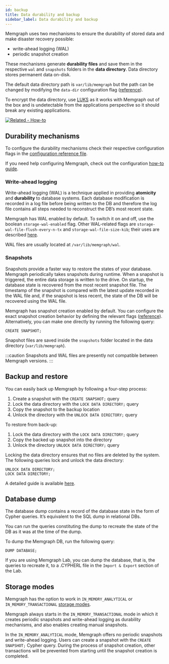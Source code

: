 ```yaml
---
id: backup
title: Data durability and backup
sidebar_label: Data durability and backup
---
```


Memgraph uses two mechanisms to ensure the durability of stored data and make
disaster recovery possible:

* write-ahead logging (WAL)
* periodic snapshot creation

These mechanisms generate **durability files** and save them in the respective
`wal` and `snapshots` folders in the **data directory**. Data directory stores
permanent data on-disk. 

The default data directory path is `var/lib/memgraph` but the path can be
changed by modifying the `data-dir` configuration flag
([reference](/docs/memgraph/reference-guide/configuration#other)).

To encrypt the data directory, use
[LUKS](https://gitlab.com/cryptsetup/cryptsetup/) as it works with Memgraph out
of the box and is undetectable from the applications perspective so it should
break any existing applications. 

[![Related - How-to](https://img.shields.io/static/v1?label=Related&message=How-to&color=blue&style=for-the-badge)](/how-to-guides/create-backup.md)

## Durability mechanisms

To configure the durability mechanisms check their respective configuration
flags in the [configuration reference
file](/docs/memgraph/reference-guide/configuration#storage). 

If you need help configuring Memgraph, check out the configuration [how-to
guide](/how-to-guides/config-logs.md).

### Write-ahead logging

Write-ahead logging (WAL) is a technique applied in providing **atomicity** and
**durability** to database systems. Each database modification is recorded in a
log file before being written to the DB and therefore the log file contains all
steps needed to reconstruct the DB’s most recent state.

Memgraph has WAL enabled by default. To switch it on and off, use the boolean
`storage-wal-enabled` flag. Other WAL-related flags are
`storage-wal-file-flush-every-n-tx` and `storage-wal-file-size-kib`; their uses
are described [here](/docs/memgraph/how-to-guides/config-logs).

WAL files are usually located at `/var/lib/memgraph/wal`.

### Snapshots

Snapshots provide a faster way to restore the states of your database. Memgraph
periodically takes snapshots during runtime. When a snapshot is triggered, the
entire data storage is written to the drive.
On startup, the database state is recovered from the most recent snapshot file.
The timestamp of the snapshot is compared with the latest update recorded in
the WAL file and, if the snapshot is less recent, the state of the DB will be
recovered using the WAL file.

Memgraph has snapshot creation enabled by default. You can configure the exact
snapshot creation behavior by defining the relevant flags
([reference](/docs/memgraph/reference-guide/configuration#storage)).
Alternatively, you can make one directly by running the following query:

```opencypher
CREATE SNAPSHOT;
```
Snapshot files are saved inside the `snapshots` folder located in the data directory
(`var/lib/memgraph`). 

:::caution
Snapshots and WAL files are presently not compatible between Memgraph versions.
:::

## Backup and restore

You can easily back up Memgraph by following a four-step process:

1. Create a snapshot with the `CREATE SNAPSHOT;` query
2. Lock the data directory with the `LOCK DATA DIRECTORY;` query
3. Copy the snapshot to the backup location
4. Unlock the directory with the `UNLOCK DATA DIRECTORY;` query

To restore from back-up:

1. Lock the data directory with the `LOCK DATA DIRECTORY;` query
2. Copy the backed up snapshot into the directory
3. Unlock the directory `UNLOCK DATA DIRECTORY;` query


Locking the data directory ensures that no files are deleted by the system. The
following queries lock and unlock the data directory:

```opencypher
UNLOCK DATA DIRECTORY;
LOCK DATA DIRECTORY;
```

A detailed guide is available
[here](/how-to-guides/create-backup.md).

## Database dump

The database dump contains a record of the database state in the form of Cypher
queries. It’s equivalent to the SQL dump in relational DBs. 

You can run the queries constituting the dump to recreate the state of the DB as
it was at the time of the dump.

To dump the Memgraph DB, run the following query:

```opencypher
DUMP DATABASE;
```
If you are using Memgraph Lab, you can dump the database, that is, the queries
to recreate it, to a .CYPHERL file in the `Import & Export` section of the Lab.

## Storage modes

Memgraph has the option to work in `IN_MEMORY_ANALYTICAL` or `IN_MEMORY_TRANSACTIONAL`
[storage modes](/reference-guide/storage-modes.md). 

Memgraph always starts in the `IN_MEMORY_TRANSACTIONAL` mode in which it creates
periodic snapshots and write-ahead logging as durability mechanisms, and also
enables creating manual snapshots. 

In the `IN_MEMORY_ANALYTICAL` mode, Memgraph offers no periodic snapshots and
write-ahead logging. Users can create a snapshot with the `CREATE SNAPSHOT;`
Cypher query. During the process of snapshot creation, other transactions will
be prevented from starting until the snapshot creation is completed.
